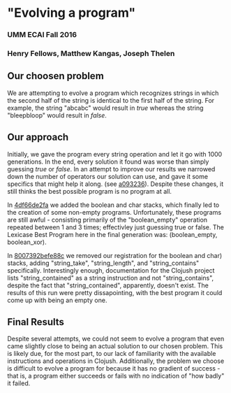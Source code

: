 # "Evolving a program"
### UMM ECAI Fall 2016
### Henry Fellows, Matthew Kangas, Joseph Thelen

## Our choosen problem
We are attempting to evolve a program which recognizes
strings in which the second half of the string is
identical to the first half  of the string. For example,
the string "abcabc" would result in *true* whereas the
string "bleepbloop" would result in *false*.

## Our approach
Initially, we gave the program every string operation and let it
go with 1000 generations. In the end, every solution it found was
worse than simply guessing *true* or *false*. In an attempt to improve
our results we narrowed down the number of operators our solution can
use, and gave it some specifics that might help it along. (see [a093236](https://github.com/KangasMatthew/Clojush/commit/a093236)).
Despite these changes, it still thinks the best possible program is no
program at all.

In [4df66de2fa](https://github.com/KangasMatthew/Clojush/commit/4df66de2fa72777a6ce4e1e015c56969df00224b) we added the boolean and char stacks, which finally led
to the creation of some non-empty programs. Unfortunately, these programs are
still awful - consisting primarily of the "boolean_empty" operation repeated
between 1 and 3 times; effectivley just guessing true or false. The Lexicase
Best Program here in the final generation was: (boolean_empty, boolean_xor).

In [8007392befe88c](https://github.com/KangasMatthew/Clojush/commit/a093236) we removed our registration for the boolean and char)
stacks, adding "string_take", "string_length", and "string_contains"
specifically. Interestingly enough, documentation for the Clojush project
lists "string_contained" as a string instruction and not "string_contains",
despite the fact that "string_contained", apparently, doesn't exist. The
results of this run were pretty dissapointing, with the best program
it could come up with being an empty one.

## Final Results
Despite several attempts, we could not seem to evolve a program that even
came slightly close to being an actual solution to our chosen problem. This
is likely due, for the most part, to our lack of familiarity with the
available instructions and operations in Clojush. Additionally, the problem
we choose is difficult to evolve a program for because it has no gradient
of success - that is, a program either succeeds or fails with no indication
of "how badly" it failed.


